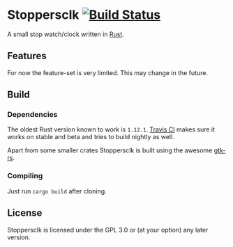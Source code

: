 # Stoppersclk [![Build Status](https://travis-ci.org/lennartS/stoppersclk.svg?branch=master)](https://travis-ci.org/lennartS/stoppersclk)

A small stop watch/clock written in [Rust](https://www.rust-lang.org).

## Features
For now the feature-set is very limited. This may change in the future.

## Build

### Dependencies
The oldest Rust version known to work is `1.12.1`.
[Travis CI](https://travis-ci.org/) makes sure it works on stable and beta
and tries to build nightly as well.

Apart from some smaller crates Stoppersclk is built using the awesome [gtk-rs](https://crates.io/crates/gtk).

### Compiling
Just run `cargo build` after cloning.

## License
Stoppersclk is licensed under the GPL 3.0 or (at your option) any later version.
